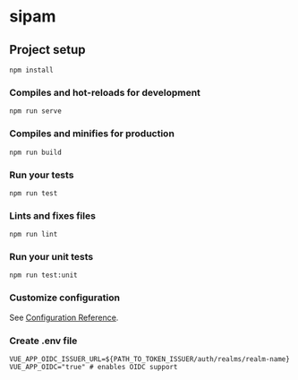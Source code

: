 # sipam

## Project setup
```
npm install
```

### Compiles and hot-reloads for development
```
npm run serve
```

### Compiles and minifies for production
```
npm run build
```

### Run your tests
```
npm run test
```

### Lints and fixes files
```
npm run lint
```

### Run your unit tests
```
npm run test:unit
```

### Customize configuration
See [Configuration Reference](https://cli.vuejs.org/config/).

### Create .env file

```.env
VUE_APP_OIDC_ISSUER_URL=${PATH_TO_TOKEN_ISSUER/auth/realms/realm-name}
VUE_APP_OIDC="true" # enables OIDC support
```